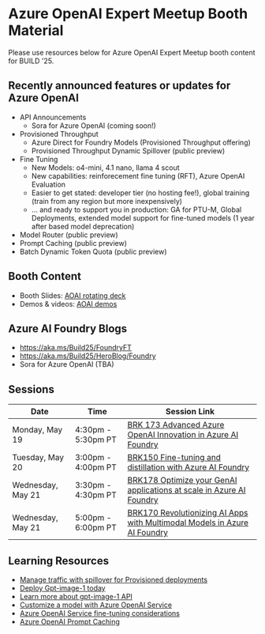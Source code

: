# **Azure OpenAI Expert Meetup Booth Material**
Please use resources below for Azure OpenAI Expert Meetup booth content for BUILD '25.

## **Recently announced features or updates for Azure OpenAI**
* API Announcements
    * Sora for Azure OpenAI (coming soon!)
*   Provisioned Throughput
    * Azure Direct for Foundry Models (Provisioned Throughput offering)
    * Provisioned Throughput Dynamic Spillover (public preview)
* Fine Tuning
    * New Models: o4-mini, 4.1 nano, llama 4 scout
    * New capabilities: reinforecement fine tuning (RFT), Azure OpenAI Evaluation
    * Easier to get stated: developer tier (no hosting fee!), global training (train from any region but more inexpensively)
    * ... and ready to support you in production: GA for PTU-M, Global Deployments, extended model support for fine-tuned models (1 year after based model deprecation)
* Model Router (public preview)
* Prompt Caching (public preview)
* Batch Dynamic Token Quota (public preview)

## Booth Content

* Booth Slides: [AOAI rotating deck](https://microsoft.sharepoint.com/:p:/t/AIPSC/ETGlbzv-asxBtP45b6Y1dNgBfLj75sDjJH66bFkYw3G7hg?e=9s6oce)
* Demos & videos: [AOAI demos](https://microsoft.sharepoint.com/:p:/t/AIPSC/EfAWr0ttyGJHuaA0jFphjUwBBUwq4SkcLfWyenmmar2U0w?e=0eKWkY)

## Azure AI Foundry Blogs

* https://aka.ms/Build25/FoundryFT
* https://aka.ms/Build25/HeroBlog/Foundry
* Sora for Azure OpenAI (TBA)

## Sessions

| Date | Time | Session Link|
|------|------|-------------|
|Monday, May 19| 4:30pm - 5:30pm PT| [BRK 173 Advanced Azure OpenAI Innovation in Azure AI Foundry](https://build.microsoft.com/en-US/sessions/BRK173?source=sessions)|
|Tuesday, May 20| 3:00pm - 4:00pm PT| [BRK150 Fine-tuning and distillation with Azure AI Foundry](https://build.microsoft.com/en-US/sessions/BRK150?source=sessions)|
|Wednesday, May 21| 3:30pm - 4:30pm PT|[BRK178 Optimize your GenAI applications at scale in Azure AI Foundry](https://build.microsoft.com/en-US/sessions/BRK178?source=sessions)|
|Wednesday, May 21| 5:00pm - 6:00pm PT|[BRK170 Revolutionizing AI Apps with Multimodal Models in Azure AI Foundry](https://build.microsoft.com/en-US/sessions/BRK170?source=sessions)|

## Learning Resources

* [Manage traffic with spillover for Provisioned deployments](https://learn.microsoft.com/en-us/azure/ai-services/openai/how-to/spillover-traffic-management)
* [Deploy Gpt-image-1 today](https://ai.azure.com/explore/models?tid=72f988bf-86f1-41af-91ab-2d7cd011db47)
* [Learn more about gpt-image-1 API](https://learn.microsoft.com/en-us/azure/ai-services/openai/how-to/dall-e?tabs=gpt-image-1)
* [Customize a model with Azure OpenAI Service](https://learn.microsoft.com/en-us/azure/ai-services/openai/how-to/fine-tuning?context=%2Fazure%2Fai-foundry%2Fcontext%2Fcontext&tabs=azure-openai&pivots=programming-language-studio)
* [Azure OpenAI Service fine-tuning considerations](https://learn.microsoft.com/en-us/azure/ai-services/openai/concepts/fine-tuning-considerations?context=%2Fazure%2Fai-foundry%2Fcontext%2Fcontext)
* [Azure OpenAI Prompt Caching](https://learn.microsoft.com/en-us/azure/ai-services/openai/how-to/prompt-caching)

